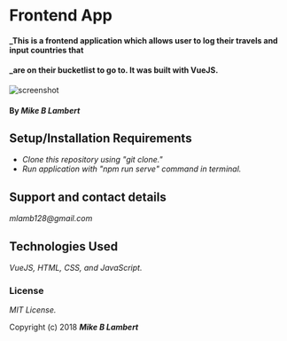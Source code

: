 # Frontend App

#### _This is a frontend application which allows user to log their travels and input countries that 
#### _are on their bucketlist to go to. It was built with VueJS. 

![screenshot](./assets/screenshot.png)

#### By _**Mike B Lambert**_

## Setup/Installation Requirements

* _Clone this repository using "git clone."_
* _Run application with "npm run serve" command in terminal._

## Support and contact details

_mlamb128@gmail.com_

## Technologies Used

_VueJS, HTML, CSS, and JavaScript._

### License

*MIT License.*

Copyright (c) 2018 **_Mike B Lambert_**
